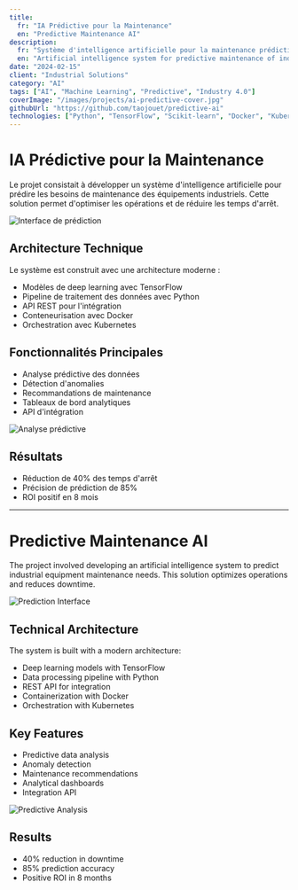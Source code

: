 ```yaml
---
title:
  fr: "IA Prédictive pour la Maintenance"
  en: "Predictive Maintenance AI"
description:
  fr: "Système d'intelligence artificielle pour la maintenance prédictive des équipements industriels."
  en: "Artificial intelligence system for predictive maintenance of industrial equipment."
date: "2024-02-15"
client: "Industrial Solutions"
category: "AI"
tags: ["AI", "Machine Learning", "Predictive", "Industry 4.0"]
coverImage: "/images/projects/ai-predictive-cover.jpg"
githubUrl: "https://github.com/taojouet/predictive-ai"
technologies: ["Python", "TensorFlow", "Scikit-learn", "Docker", "Kubernetes"]
---
```


# IA Prédictive pour la Maintenance

Le projet consistait à développer un système d'intelligence artificielle pour prédire les besoins de maintenance des équipements industriels. Cette solution permet d'optimiser les opérations et de réduire les temps d'arrêt.

![Interface de prédiction](/images/projects/ai-predictive-1.jpg)

## Architecture Technique

Le système est construit avec une architecture moderne :

- Modèles de deep learning avec TensorFlow
- Pipeline de traitement des données avec Python
- API REST pour l'intégration
- Conteneurisation avec Docker
- Orchestration avec Kubernetes

## Fonctionnalités Principales

- Analyse prédictive des données
- Détection d'anomalies
- Recommandations de maintenance
- Tableaux de bord analytiques
- API d'intégration

![Analyse prédictive](/images/projects/ai-predictive-2.jpg)

## Résultats

- Réduction de 40% des temps d'arrêt
- Précision de prédiction de 85%
- ROI positif en 8 mois

---

# Predictive Maintenance AI

The project involved developing an artificial intelligence system to predict industrial equipment maintenance needs. This solution optimizes operations and reduces downtime.

![Prediction Interface](/images/projects/ai-predictive-1.jpg)

## Technical Architecture

The system is built with a modern architecture:

- Deep learning models with TensorFlow
- Data processing pipeline with Python
- REST API for integration
- Containerization with Docker
- Orchestration with Kubernetes

## Key Features

- Predictive data analysis
- Anomaly detection
- Maintenance recommendations
- Analytical dashboards
- Integration API

![Predictive Analysis](/images/projects/ai-predictive-2.jpg)

## Results

- 40% reduction in downtime
- 85% prediction accuracy
- Positive ROI in 8 months 
